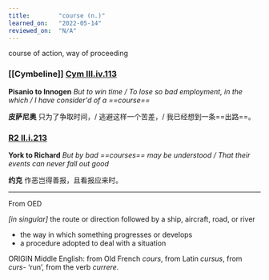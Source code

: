 ```yaml
---
title:        "course (n.)"
learned_on:   "2022-05-14"
reviewed_on:  "N/A"
---
```


course of action, way of proceeding

### [[Cymbeline]] [Cym III.iv.113](https://www.shakespeareswords.com/Public/Play.aspx?Act=3&Scene=4&WorkId=7#138858)

**Pisanio to Innogen** *But to win time / To lose so bad employment, in the which / I have consider'd of a ==course==*

**皮萨尼奥** 只为了争取时间，/ 逃避这样一个苦差，/ 我已经想到一条==出路==。

### [R2 II.i.213](https://www.shakespeareswords.com/Public/Play.aspx?Act=2&Scene=1&WorkId=22#190852)

**York to Richard** *But by bad ==courses== may be understood / That their events can never fall out good*

**约克** 作恶岂得善报，且看报应来时。

-----

From OED

*[in singular]* the route or direction followed by a ship, aircraft, road, or river

- the way in which something progresses or develops
- a procedure adopted to deal with a situation

ORIGIN Middle English: from Old French *cours*, from Latin *cursus*, from *curs-* ‘run’, from the verb *currere*.
